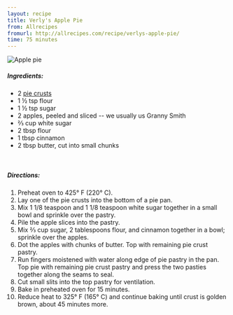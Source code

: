```yaml
---
layout: recipe
title: Verly's Apple Pie
from: Allrecipes
fromurl: http://allrecipes.com/recipe/verlys-apple-pie/
time: 75 minutes
---
```


![Apple pie](/assets/img/applepie.png)

##### Ingredients:

* 2 [pie crusts](http://recipes.lucywyman.me/pie-crust.html)
* 1 ½ tsp flour
* 1 ½ tsp sugar
* 2 apples, peeled and sliced -- we usually us Granny Smith
* ⅔ cup white sugar
* 2 tbsp flour
* 1 tbsp cinnamon
* 2 tbsp butter, cut into small chunks

<br>

##### Directions:

1. Preheat oven to 425° F (220° C).
2. Lay one of the pie crusts into the bottom of a pie pan. 
3. Mix 1 1/8 teaspoon and 1 1/8 teaspoon white sugar together in a small bowl and sprinkle over the pastry.
4. Pile the apple slices into the pastry. 
5. Mix ⅔ cup sugar, 2 tablespoons flour, and cinnamon together in a bowl; sprinkle over the apples. 
6. Dot the apples with chunks of butter. Top with remaining pie crust pastry.
7. Run fingers moistened with water along edge of pie pastry in the pan. Top pie with remaining pie crust pastry and press the two pasties together along the seams to seal. 
8. Cut small slits into the top pastry for ventilation.
9. Bake in preheated oven for 15 minutes. 
10. Reduce heat to 325° F (165° C) and continue baking until crust is golden brown, about 45 minutes more.

